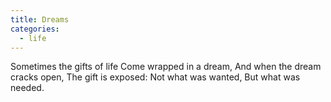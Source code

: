 ```yaml
---
title: Dreams
categories:
  - life
---
```


Sometimes the gifts of life
Come wrapped in a dream,
And when the dream cracks open,
The gift is exposed:
Not what was wanted,
But what was needed.
